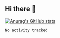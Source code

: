 ## Hi there 👋
[![Anurag's GitHub stats](https://github-readme-stats.vercel.app/api?username=bigQY&theme=radical)](https://github.com/anuraghazra/github-readme-stats)
<!--START_SECTION:waka-->

```txt
No activity tracked
```

<!--END_SECTION:waka-->
